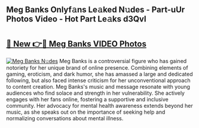 ## Meg Banks Onlyf𝚊ns Le𝚊ked N𝚞des - Part-uUr Photos Video - Hot Part Le𝚊ks d3QvI

# <h2><a href="http://ac48405.deff.icu/?id=Meg+Banks">🔗 New 👉🔴 Meg Banks VIDEO Photos</a></h2>

[![Meg Banks N𝚞des](https://i.imgur.com/rIISA9y.gif)](http://ac48405.deff.icu/?id=Meg+Banks)
Meg Banks is a controversial figure who has gained notoriety for her unique brand of online presence. Combining elements of gaming, eroticism, and dark humor, she has amassed a large and dedicated following, but also faced intense criticism for her unconventional approach to content creation. Meg Banks's music and message resonate with young audiences who find solace and strength in her vulnerability. She actively engages with her fans online, fostering a supportive and inclusive community. Her advocacy for mental health awareness extends beyond her music, as she speaks out on the importance of seeking help and normalizing conversations about mental illness.
